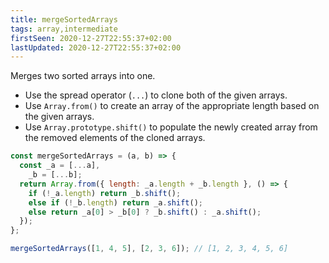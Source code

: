```yaml
---
title: mergeSortedArrays
tags: array,intermediate
firstSeen: 2020-12-27T22:55:37+02:00
lastUpdated: 2020-12-27T22:55:37+02:00
---
```


Merges two sorted arrays into one.

- Use the spread operator (`...`) to clone both of the given arrays.
- Use `Array.from()` to create an array of the appropriate length based on the given arrays.
- Use `Array.prototype.shift()` to populate the newly created array from the removed elements of the cloned arrays.

```js
const mergeSortedArrays = (a, b) => {
  const _a = [...a],
    _b = [...b];
  return Array.from({ length: _a.length + _b.length }, () => {
    if (!_a.length) return _b.shift();
    else if (!_b.length) return _a.shift();
    else return _a[0] > _b[0] ? _b.shift() : _a.shift();
  });
};
```

```js
mergeSortedArrays([1, 4, 5], [2, 3, 6]); // [1, 2, 3, 4, 5, 6]
```
